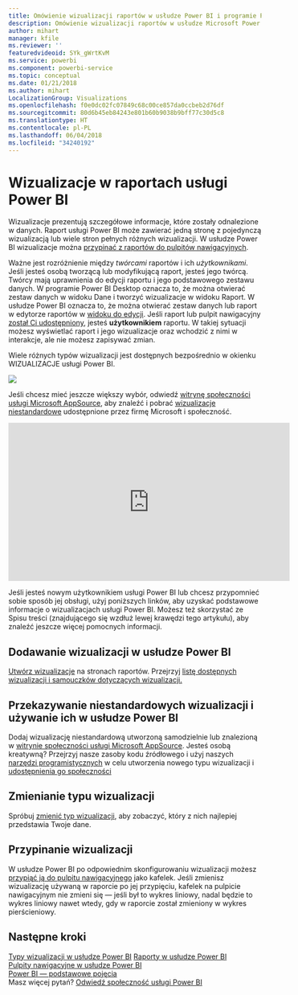 ```yaml
---
title: Omówienie wizualizacji raportów w usłudze Power BI i programie Power BI Desktop
description: Omówienie wizualizacji raportów w usłudze Microsoft Power BI.
author: mihart
manager: kfile
ms.reviewer: ''
featuredvideoid: SYk_gWrtKvM
ms.service: powerbi
ms.component: powerbi-service
ms.topic: conceptual
ms.date: 01/21/2018
ms.author: mihart
LocalizationGroup: Visualizations
ms.openlocfilehash: f0e0dc02fc07849c68c00ce857da0ccbeb2d76df
ms.sourcegitcommit: 80d6b45eb84243e801b60b9038b9bff77c30d5c8
ms.translationtype: HT
ms.contentlocale: pl-PL
ms.lasthandoff: 06/04/2018
ms.locfileid: "34240192"
---
```

# <a name="visualizations-in-power-bi-reports"></a>Wizualizacje w raportach usługi Power BI
Wizualizacje prezentują szczegółowe informacje, które zostały odnalezione w danych. Raport usługi Power BI może zawierać jedną stronę z pojedynczą wizualizacją lub wiele stron pełnych różnych wizualizacji. W usłudze Power BI wizualizacje można [przypinać z raportów do pulpitów nawigacyjnych](service-dashboard-pin-tile-from-report.md). 

Ważne jest rozróżnienie między *twórcami* raportów i ich *użytkownikami*. Jeśli jesteś osobą tworzącą lub modyfikującą raport, jesteś jego twórcą.  Twórcy mają uprawnienia do edycji raportu i jego podstawowego zestawu danych. W programie Power BI Desktop oznacza to, że można otwierać zestaw danych w widoku Dane i tworzyć wizualizacje w widoku Raport. W usłudze Power BI oznacza to, że można otwierać zestaw danych lub raport w edytorze raportów w [widoku do edycji](service-reading-view-and-editing-view.md). Jeśli raport lub pulpit nawigacyjny [został Ci udostępniony](service-shared-with-me.md), jesteś **użytkownikiem** raportu. W takiej sytuacji możesz wyświetlać raport i jego wizualizacje oraz wchodzić z nimi w interakcje, ale nie możesz zapisywać zmian.

Wiele różnych typów wizualizacji jest dostępnych bezpośrednio w okienku WIZUALIZACJE usługi Power BI. 

![](media/power-bi-report-visualizations/power-bi-visualizations.png)

Jeśli chcesz mieć jeszcze większy wybór, odwiedź [witrynę społeczności usługi Microsoft AppSource](https://appsource.microsoft.com), aby znaleźć i pobrać [wizualizacje niestandardowe](https://appsource.microsoft.com/marketplace/apps?product=power-bi-visuals&page=1) udostępnione przez firmę Microsoft i społeczność.    

<iframe width="560" height="315" src="https://www.youtube.com/embed/SYk_gWrtKvM?list=PL1N57mwBHtN0JFoKSR0n-tBkUJHeMP2cP" frameborder="0" allowfullscreen></iframe>


  Jeśli jesteś nowym użytkownikiem usługi Power BI lub chcesz przypomnieć sobie sposób jej obsługi, użyj poniższych linków, aby uzyskać podstawowe informacje o wizualizacjach usługi Power BI.  Możesz też skorzystać ze Spisu treści (znajdującego się wzdłuż lewej krawędzi tego artykułu), aby znaleźć jeszcze więcej pomocnych informacji.

## <a name="add-a-visualization-in-power-bi"></a>Dodawanie wizualizacji w usłudze Power BI
[Utwórz wizualizacje](power-bi-report-add-visualizations-i.md) na stronach raportów. Przejrzyj [listę dostępnych wizualizacji i samouczków dotyczących wizualizacji.](power-bi-visualization-types-for-reports-and-q-and-a.md) 

## <a name="upload-a-custom-visualization-and-use-it-in-power-bi"></a>Przekazywanie niestandardowych wizualizacji i używanie ich w usłudze Power BI
Dodaj wizualizację niestandardową utworzoną samodzielnie lub znalezioną w [witrynie społeczności usługi Microsoft AppSource](https://appsource.microsoft.com/marketplace/apps?product=power-bi-visuals). Jesteś osobą kreatywną? Przejrzyj nasze zasoby kodu źródłowego i użyj naszych [narzędzi programistycznych](service-custom-visuals-getting-started-with-developer-tools.md) w celu utworzenia nowego typu wizualizacji i [udostępnienia go społeczności](developer/office-store.md)

## <a name="change-the-visualization-type"></a>Zmienianie typu wizualizacji
Spróbuj [zmienić typ wizualizacji](power-bi-report-change-visualization-type.md), aby zobaczyć, który z nich najlepiej przedstawia Twoje dane.

## <a name="pin-the-visualization"></a>Przypinanie wizualizacji
W usłudze Power BI po odpowiednim skonfigurowaniu wizualizacji możesz [przypiąć ją do pulpitu nawigacyjnego](service-dashboard-pin-tile-from-report.md) jako kafelek. Jeśli zmienisz wizualizację używaną w raporcie po jej przypięciu, kafelek na pulpicie nawigacyjnym nie zmieni się — jeśli był to wykres liniowy, nadal będzie to wykres liniowy nawet wtedy, gdy w raporcie został zmieniony w wykres pierścieniowy.

## <a name="next-steps"></a>Następne kroki
[Typy wizualizacji w usłudze Power BI](power-bi-visualization-types-for-reports-and-q-and-a.md)
[Raporty w usłudze Power BI](service-reports.md)  
[Pulpity nawigacyjne w usłudze Power BI](service-dashboards.md)  
[Power BI — podstawowe pojęcia](service-basic-concepts.md)  
Masz więcej pytań? [Odwiedź społeczność usługi Power BI](http://community.powerbi.com/)

